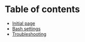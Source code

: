 # Table of contents

* [Initial page](README.md)
* [Bash settings](bash-settings.md)
* [Troubleshooting](troubleshooting.md)

